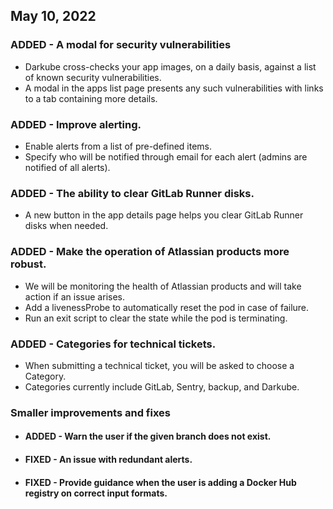 ## May 10, 2022

### ADDED - A modal for security vulnerabilities
* Darkube cross-checks your app images, on a daily basis, against a list of known security vulnerabilities. 
* A modal in the apps list page presents any such vulnerabilities with links to a tab containing more details.

### ADDED - Improve alerting.
* Enable alerts from a list of pre-defined items.
* Specify who will be notified through email for each alert (admins are notified of all alerts).

### ADDED - The ability to clear GitLab Runner disks.
* A new button in the app details page helps you clear GitLab Runner disks when needed.

### ADDED - Make the operation of Atlassian products more robust.
* We will be monitoring the health of Atlassian products and will take action if an issue arises.
* Add a livenessProbe to automatically reset the pod in case of failure.
* Run an exit script to clear the state while the pod is terminating.

### ADDED - Categories for technical tickets.
* When submitting a technical ticket, you will be asked to choose a Category.
* Categories currently include GitLab, Sentry, backup, and Darkube.

### Smaller improvements and fixes
* #### ADDED - Warn the user if the given branch does not exist.
* #### FIXED - An issue with redundant alerts.
* #### FIXED - Provide guidance when the user is adding a Docker Hub registry on correct input formats.
